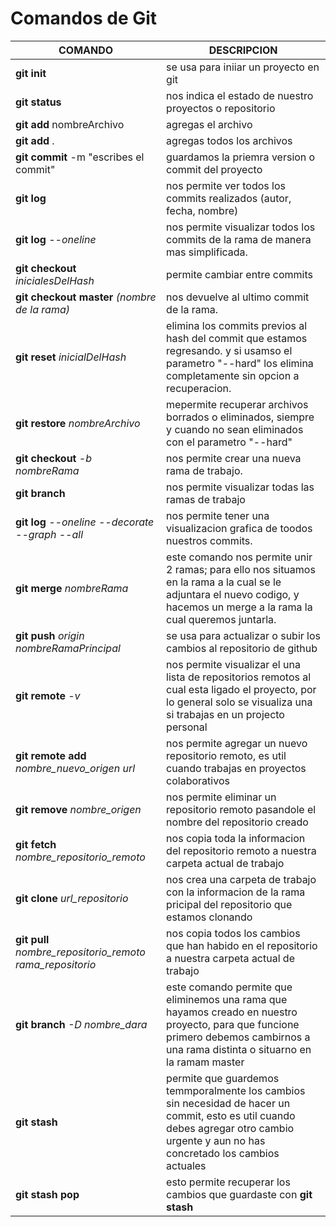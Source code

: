 # Comandos de Git

| COMANDO                                                     | DESCRIPCION                                                                                                                                                                           |
| ----------------------------------------------------------- | ------------------------------------------------------------------------------------------------------------------------------------------------------------------------------------- |
| **git init**                                                | se usa para iniiar un proyecto en git                                                                                                                                                 |
| **git status**                                              | nos indica el estado de nuestro proyectos o repositorio                                                                                                                               |
| **git add** nombreArchivo                                   | agregas el archivo                                                                                                                                                                    |
| **git add** .                                               | agregas todos los archivos                                                                                                                                                            |
| **git commit** -m "escribes el commit"                      | guardamos la priemra version o commit del proyecto                                                                                                                                    |
| **git log**                                                 | nos permite ver todos los commits realizados (autor, fecha, nombre)                                                                                                                   |
| **git log** _--oneline_                                     | nos permite visualizar todos los commits de la rama de manera mas simplificada.                                                                                                       |
| **git checkout** _inicialesDelHash_                         | permite cambiar entre commits                                                                                                                                                         |
| **git checkout master** _(nombre de la rama)_               | nos devuelve al ultimo commit de la rama.                                                                                                                                             |
| **git reset** _inicialDelHash_                              | elimina los commits previos al hash del commit que estamos regresando. y si usamso el parametro "--hard" los elimina completamente sin opcion a recuperacion.                         |
| **git restore** _nombreArchivo_                             | mepermite recuperar archivos borrados o eliminados, siempre y cuando no sean eliminados con el parametro "--hard"                                                                     |
| **git checkout** _-b nombreRama_                            | nos permite crear una nueva rama de trabajo.                                                                                                                                          |
| **git branch**                                              | nos permite visualizar todas las ramas de trabajo                                                                                                                                     |
| **git log** _--oneline --decorate --graph --all_            | nos permite tener una visualizacion grafica de toodos nuestros commits.                                                                                                               |
| **git merge** _nombreRama_                                  | este comando nos permite unir 2 ramas; para ello nos situamos en la rama a la cual se le adjuntara el nuevo codigo, y hacemos un merge a la rama la cual queremos juntarla.           |
| **git push** _origin nombreRamaPrincipal_                   | se usa para actualizar o subir los cambios al repositorio de github                                                                                                                   |
| **git remote** _-v_                                         | nos permite visualizar el una lista de repositorios remotos al cual esta ligado el proyecto, por lo general solo se visualiza una si trabajas en un projecto personal                 |
| **git remote add** _nombre_nuevo_origen url_                | nos permite agregar un nuevo repositorio remoto, es util cuando trabajas en proyectos colaborativos                                                                                   |
| **git remove** _nombre_origen_                              | nos permite eliminar un repositorio remoto pasandole el nombre del repositorio creado                                                                                                 |
| **git fetch** _nombre_repositorio_remoto_                   | nos copia toda la informacion del repositorio remoto a nuestra carpeta actual de trabajo                                                                                              |
| **git clone** _url_repositorio_                             | nos crea una carpeta de trabajo con la informacion de la rama pricipal del repositorio que estamos clonando                                                                           |
| **git pull** _nombre_repositorio_remoto_ _rama_repositorio_ | nos copia todos los cambios que han habido en el repositorio a nuestra carpeta actual de trabajo                                                                                      |
| **git branch** _-D nombre_dara_                             | este comando permite que eliminemos una rama que hayamos creado en nuestro proyecto, para que funcione primero debemos cambirnos a una rama distinta o situarno en la ramam master    |
| **git stash**                                               | permite que guardemos temmporalmente los cambios sin necesidad de hacer un commit, esto es util cuando debes agregar otro cambio urgente y aun no has concretado los cambios actuales |
| **git stash pop**                                           | esto permite recuperar los cambios que guardaste con **git stash**                                                                                                                    |
